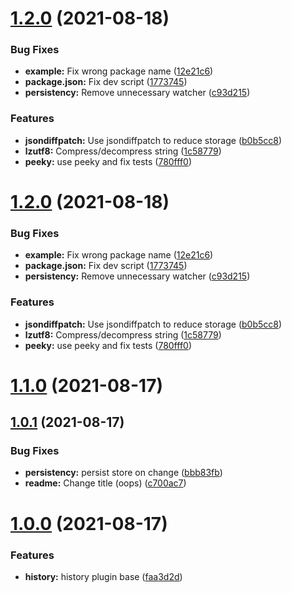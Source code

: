 # [1.2.0](https://github.com/yassilah/pinia-plugin-history/compare/v1.1.0...v1.2.0) (2021-08-18)


### Bug Fixes

* **example:** Fix wrong package name ([12e21c6](https://github.com/yassilah/pinia-plugin-history/commit/12e21c635238da44d9ae8879d7e0e4d043ac214e))
* **package.json:** Fix dev script ([1773745](https://github.com/yassilah/pinia-plugin-history/commit/17737452bae1ded86f19eea54876b95096243094))
* **persistency:** Remove unnecessary watcher ([c93d215](https://github.com/yassilah/pinia-plugin-history/commit/c93d215d01d60e8bb3bd5cb9edc71142885225dd))


### Features

* **jsondiffpatch:** Use jsondiffpatch to reduce storage ([b0b5cc8](https://github.com/yassilah/pinia-plugin-history/commit/b0b5cc82693e9dcd7979edcd64162e63664e4218))
* **lzutf8:** Compress/decompress string ([1c58779](https://github.com/yassilah/pinia-plugin-history/commit/1c58779a57ee293155c9aec6515693a22972d281))
* **peeky:** use peeky and fix tests ([780fff0](https://github.com/yassilah/pinia-plugin-history/commit/780fff039859b792014d0ea505e1c6acd28275d0))



# [1.2.0](https://github.com/yassilah/pinia-plugin-history/compare/v1.1.0...v1.2.0) (2021-08-18)


### Bug Fixes

* **example:** Fix wrong package name ([12e21c6](https://github.com/yassilah/pinia-plugin-history/commit/12e21c635238da44d9ae8879d7e0e4d043ac214e))
* **package.json:** Fix dev script ([1773745](https://github.com/yassilah/pinia-plugin-history/commit/17737452bae1ded86f19eea54876b95096243094))
* **persistency:** Remove unnecessary watcher ([c93d215](https://github.com/yassilah/pinia-plugin-history/commit/c93d215d01d60e8bb3bd5cb9edc71142885225dd))


### Features

* **jsondiffpatch:** Use jsondiffpatch to reduce storage ([b0b5cc8](https://github.com/yassilah/pinia-plugin-history/commit/b0b5cc82693e9dcd7979edcd64162e63664e4218))
* **lzutf8:** Compress/decompress string ([1c58779](https://github.com/yassilah/pinia-plugin-history/commit/1c58779a57ee293155c9aec6515693a22972d281))
* **peeky:** use peeky and fix tests ([780fff0](https://github.com/yassilah/pinia-plugin-history/commit/780fff039859b792014d0ea505e1c6acd28275d0))



# [1.1.0](https://github.com/yassilah/pinia-plugin-history/compare/v1.0.1...v1.1.0) (2021-08-17)



## [1.0.1](https://github.com/yassilah/pinia-plugin-history/compare/v1.0.2...v1.0.1) (2021-08-17)




### Bug Fixes

* **persistency:** persist store on change ([bbb83fb](https://github.com/yassilah/pinia-plugin-history/commit/bbb83fb750f530df43a322fa3b123ad0ab3d44c7))
* **readme:** Change title (oops) ([c700ac7](https://github.com/yassilah/pinia-plugin-history/commit/c700ac7045c5e784869e256534acf3ac546c76ec))



# [1.0.0](https://github.com/yassilah/pinia-plugin-history/compare/v0.0.2...v1.0.0) (2021-08-17)


### Features

* **history:** history plugin base ([faa3d2d](https://github.com/yassilah/pinia-plugin-history/commit/faa3d2dcf0b618042a620abe0a9cb6bcef717bdc))



